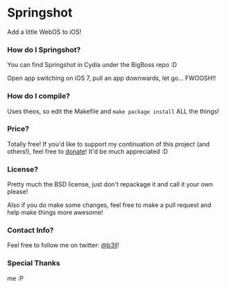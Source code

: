 # Springshot

Add a little WebOS to iOS!

### How do I Springshot?
You can find Springshot in Cydia under the BigBoss repo :D

Open app switching on iOS 7, pull an app downwards, let go... FWOOSH!!

### How do I compile?
Uses theos, so edit the Makefile and `make package install` ALL the things!

### Price?
Totally free! If you'd like to support my continuation of this project (and others!), feel free to [donate](http://www.adambell.ca/donate/)! It'd be much appreciated :D

### License?
Pretty much the BSD license, just don't repackage it and call it your own please!

Also if you do make some changes, feel free to make a pull request and help make things more awesome!

### Contact Info?

Feel free to follow me on twitter: [@b3ll](https://www.twitter.com/b3ll)!

### Special Thanks
me :P
